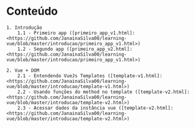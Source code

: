 # Conteúdo 
    1. Introdução
        1.1 - Primeiro app ([primeiro_app_v1.html]: <https://github.com/JanainaSilva00/learning-vue/blob/master/introducao/primeiro_app_v1.html>)
        1.2 - Segundo app ([primeiro_app_v2.html]: <https://github.com/JanainaSilva00/learning-vue/blob/master/introducao/primeiro_app_v1.html>)
    
    2. Vue + DOM
        2.1 - Entendendo VueJs Templates ([template-v1.html]: <https://github.com/JanainaSilva00/learning-vue/blob/master/introducao/template-v1.html>)
        2.2 - Usando funções do method no template ([template-v2.html]: <https://github.com/JanainaSilva00/learning-vue/blob/master/introducao/template-v2.html>)
        2.3 - Acessar dados da instância vue ([template-v2.html]: <https://github.com/JanainaSilva00/learning-vue/blob/master/introducao/template-v2.html>)